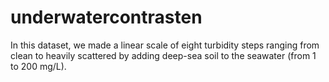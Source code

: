 # underwatercontrasten
In this dataset, we made a linear scale of eight turbidity steps ranging from clean to heavily scattered by adding deep-sea soil to the seawater (from 1 to 200 mg/L). 
